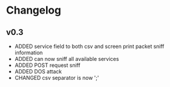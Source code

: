 # Changelog


## v0.3

- ADDED service field to both csv and screen print packet sniff information
- ADDED can now sniff all available services
- ADDED POST request sniff
- ADDED DOS attack
- CHANGED csv separator is now ';'
